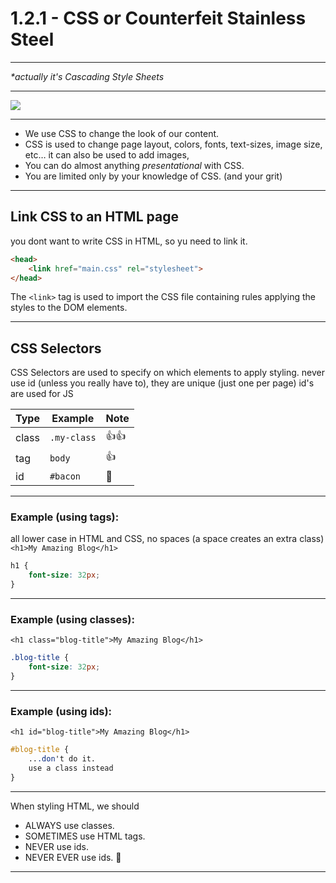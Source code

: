 # 1.2.1 - CSS or Counterfeit Stainless Steel

---

_*actually it's Cascading Style Sheets_

---

<img src='./assets/html_js_css.jpg' />

---

- We use CSS to change the look of our content.
- CSS is used to change page layout, colors, fonts, text-sizes, image size, etc…
it can also be used to add images,
- You can do almost anything _presentational_ with CSS.
- You are limited only by your knowledge of CSS. (and your grit)

---

## Link CSS to an HTML page
you dont want to write CSS in HTML, so yu need to link it.
```html
<head>
    <link href="main.css" rel="stylesheet">
</head>
```

The `<link>` tag is used to import the CSS file containing rules applying the styles to the DOM elements.

---

## CSS Selectors

CSS Selectors are used to specify on which elements to apply styling. 
never use id (unless you really have to), they are unique (just one per page)
id's are used for JS

| Type  | Example     | Note  |
| ----- | ----------- | ----- |
| class | `.my-class` | 👍👍  |
| tag   | `body`      |  👍   |
| id    | `#bacon`    |  🚫   |

---

### Example (using tags):
all lower case in HTML and CSS, no spaces (a space creates an extra class)
`<h1>My Amazing Blog</h1>`

```css
h1 {
    font-size: 32px;
}
```

---

### Example (using classes):

`<h1 class="blog-title">My Amazing Blog</h1>
`
```css
.blog-title {
    font-size: 32px;
}
```

---

### Example (using ids):

`<h1 id="blog-title">My Amazing Blog</h1>
`
```css
#blog-title {
    ...don't do it.
    use a class instead
}
```

---

When styling HTML, we should

- ALWAYS use classes.
- SOMETIMES use HTML tags.
- NEVER use ids.
- NEVER EVER use ids. 🙏

---